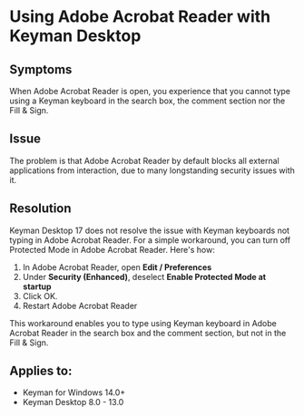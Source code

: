 # Using Adobe Acrobat Reader with Keyman Desktop

## Symptoms
When Adobe Acrobat Reader is open, you experience that you cannot type using a Keyman keyboard in the search box, the comment section nor the Fill & Sign. 

## Issue
The problem is that Adobe Acrobat Reader by default blocks all external applications from interaction, due to many longstanding security issues with it.

## Resolution
Keyman Desktop 17 does not resolve the issue with Keyman keyboards not typing in Adobe Acrobat Reader. For a simple workaround, you can turn off Protected Mode in Adobe Acrobat Reader. Here's how:

1. In Adobe Acrobat Reader, open **Edit / Preferences**
2. Under **Security (Enhanced)**, deselect **Enable Protected Mode at startup**
3. Click OK. 
4. Restart Adobe Acrobat Reader

This workaround enables you to type using Keyman keyboard in Adobe Acrobat Reader in the search box and the comment section, but not in the Fill & Sign.

## Applies to:
* Keyman for Windows 14.0+
* Keyman Desktop 8.0 - 13.0

